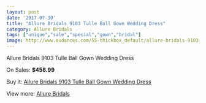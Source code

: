 ```yaml
---
layout: post
date: '2017-07-30'
title: "Allure Bridals 9103 Tulle Ball Gown Wedding Dress"
category: Allure Bridals
tags: ["unique","sale","special","gown","bridal"]
image: http://www.eudances.com/55-thickbox_default/allure-bridals-9103-tulle-ball-gown-wedding-dress.jpg
---
```

Allure Bridals 9103 Tulle Ball Gown Wedding Dress

On Sales: **$458.99**
<a href="https://www.eudances.com/en/allure-bridals/19-allure-bridals-9103-tulle-ball-gown-wedding-dress.html"><amp-img layout="responsive" width="600" height="600" src="//www.eudances.com/55-thickbox_default/allure-bridals-9103-tulle-ball-gown-wedding-dress.jpg" alt="Allure Bridals 9103 Tulle Ball Gown Wedding Dress 0" /></a>
<a href="https://www.eudances.com/en/allure-bridals/19-allure-bridals-9103-tulle-ball-gown-wedding-dress.html"><amp-img layout="responsive" width="600" height="600" src="//www.eudances.com/58-thickbox_default/allure-bridals-9103-tulle-ball-gown-wedding-dress.jpg" alt="Allure Bridals 9103 Tulle Ball Gown Wedding Dress 1" /></a>
<a href="https://www.eudances.com/en/allure-bridals/19-allure-bridals-9103-tulle-ball-gown-wedding-dress.html"><amp-img layout="responsive" width="600" height="600" src="//www.eudances.com/57-thickbox_default/allure-bridals-9103-tulle-ball-gown-wedding-dress.jpg" alt="Allure Bridals 9103 Tulle Ball Gown Wedding Dress 2" /></a>
<a href="https://www.eudances.com/en/allure-bridals/19-allure-bridals-9103-tulle-ball-gown-wedding-dress.html"><amp-img layout="responsive" width="600" height="600" src="//www.eudances.com/56-thickbox_default/allure-bridals-9103-tulle-ball-gown-wedding-dress.jpg" alt="Allure Bridals 9103 Tulle Ball Gown Wedding Dress 3" /></a>

Buy it: [Allure Bridals 9103 Tulle Ball Gown Wedding Dress](https://www.eudances.com/en/allure-bridals/19-allure-bridals-9103-tulle-ball-gown-wedding-dress.html "Allure Bridals 9103 Tulle Ball Gown Wedding Dress")

View more: [Allure Bridals](https://www.eudances.com/en/2-allure-bridals "Allure Bridals")